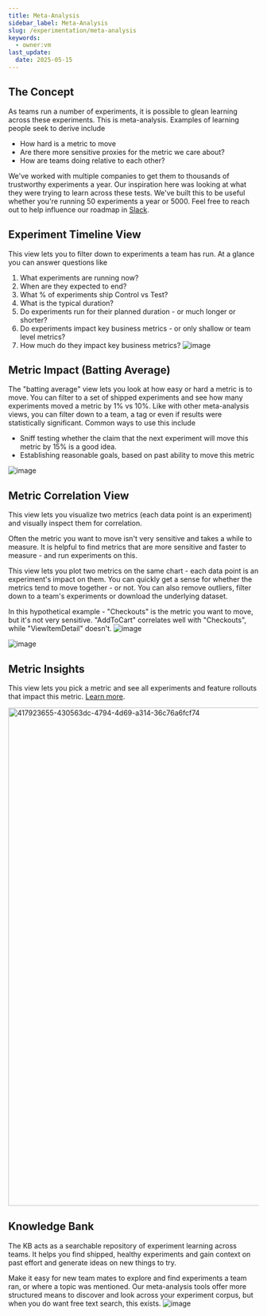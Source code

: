 ```yaml
---
title: Meta-Analysis
sidebar_label: Meta-Analysis
slug: /experimentation/meta-analysis
keywords:
  - owner:vm
last_update:
  date: 2025-05-15
---
```


## The Concept
As teams run a number of experiments, it is possible to glean learning across these experiments. This is meta-analysis. Examples of learning people seek to derive include
- How hard is a metric to move
- Are there more sensitive proxies for the metric we care about?
- How are teams doing relative to each other?

We've worked with multiple companies to get them to thousands of trustworthy experiments a year. Our inspiration here was looking at what they were trying to learn across these tests. We've built this to be useful whether you're running 50 experiments a year or 5000. Feel free to reach out to help influence our roadmap in [Slack](https://statsig.com/slack).

## Experiment Timeline View
This view lets you to filter down to experiments a team has run. At a glance you can answer questions like
1. What experiments are running now?
2. When are they expected to end?
3. What % of experiments ship Control vs Test?
4. What is the typical duration?
5. Do experiments run for their planned duration - or much longer or shorter?
6. Do experiments impact key business metrics - or only shallow or team level metrics?
7. How much do they impact key business metrics?
![image](https://github.com/user-attachments/assets/d1e1db49-18b4-46af-93f7-4c0e58c5bdb0)


## Metric Impact (Batting Average)
The "batting average" view lets you look at how easy or hard a metric is to move. You can filter to a set of shipped experiments and see how many experiments moved a metric by 1% vs 10%. Like with other meta-analysis views, you can filter down to a team, a tag or even if results were statistically significant. 
Common ways to use this include
- Sniff testing whether the claim that the next experiment will move this metric by 15% is a good idea.
- Establishing reasonable goals, based on past ability to move this metric

![image](https://github.com/user-attachments/assets/72f987a4-02ba-4937-9f3d-06892c55e4e9)


## Metric Correlation View
This view lets you visualize two metrics (each data point is an experiment) and visually inspect them for correlation. 

Often the metric you want to move isn't very sensitive and takes a while to measure. It is helpful to find metrics that are more sensitive and faster to measure - and run experiments on this.

This view lets you plot two metrics on the same chart - each data point is an experiment's impact on them. You can quickly get a sense for whether the metrics tend to move together - or not. You can also remove outliers, filter down to a team's experiments or download the underlying dataset.

In this hypothetical example - "Checkouts" is the metric you want to move, but it's not very sensitive. "AddToCart" correlates well with "Checkouts", while "ViewItemDetail" doesn't.
![image](https://github.com/statsig-io/docs/assets/31516123/016285b0-cdc4-46a4-8fdf-204b20b5b0e4)

![image](https://github.com/statsig-io/docs/assets/31516123/c29e5d7d-d8b6-4841-acaf-8d521a5db398)


## Metric Insights
This view lets you pick a metric and see all experiments and feature rollouts that impact this metric. [Learn more](/aggregated-impact).

<img width="1003" alt="417923655-430563dc-4794-4d69-a314-36c76a6fcf74" src="https://github.com/user-attachments/assets/8d61ada1-bf1f-41cf-b52b-f01d24052568" />

## Knowledge Bank
The KB acts as a searchable repository of experiment learning across teams. It helps you find shipped, healthy experiments and gain context on past effort and generate ideas on new things to try. 

Make it easy for new team mates to explore and find experiments a team ran, or where a topic was mentioned. Our meta-analysis tools offer more structured  means to discover and look across your experiment corpus, but when you do want free text search, this exists. 
![image](https://github.com/user-attachments/assets/860430c4-a754-4ff8-aa85-8bf49a755801)



